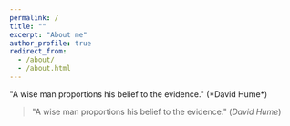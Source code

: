 ```yaml
---
permalink: /
title: ""
excerpt: "About me"
author_profile: true
redirect_from: 
  - /about/
  - /about.html
---
```


<p align="justify">
  "A wise man proportions his belief to the evidence." (*David Hume*)
</p>

> "A wise man proportions his belief to the evidence." (*David Hume*)
